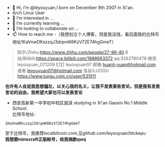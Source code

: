 - 👋 Hi, I’m @leyouyuan,I born on December 9th 2007 in Xi'an.
- Arch Linux User
- 👀 I’m interested in ...
- 🌱 I’m currently learning ...
- 💞️ I’m looking to collaborate on ...
- 📫 How to reach me 
-（我想创立个人博客，但是我没钱，看后面我的比特币地址1KaVnwDKszzqJ3drpmK6KzV72E74hgGmeT）
> 知乎/Zhihu:https://www.zhihu.com/people/27-96-40
> B站/Bilibili:https://space.bilibili.com/1888663372
> qq:3262760478
> 微信 leyouyuan_071209
> 钉钉 leyouyuan07
> 邮箱 huanli-yuan@hotmail.com
> 或者 leyouyuan07@hotmail.com
> 洛谷/LUOGU https://www.luogu.com.cn/user/531511


**也许有人会说我思想偏左，以关心我的名义，让我不发表某些言论，但是我有发表言论的自由，我希望大家也可以发表言论**

- 西安高新第一中学初中校区就读   studying in Xi'an Gaoxin No.1 Middle School.    
比特币地址:
```
1KaVnwDKszzqJ3drpmK6KzV72E74hgGmeT    
```
至于比特币，我推荐localbitcoin.com,见github.com/leyouyuan/btckepu    
**我想要minecraft正版帐号，给我捐款qwq**    
<!---
leyouyuan/leyouyuan is a ✨ special ✨ repository because its `README.md` (this file) appears on your GitHub profile.
You can click the Preview link to take a look at your changes.
--->

<!---
leyouyuan/leyouyuan is a ✨ special ✨ repository because its `README.md` (this file) appears on your GitHub profile.
You can click the Preview link to take a look at your changes.
--->
